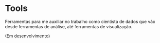 # Tools

Ferramentas para me auxiliar no trabalho como cientista de dados que vão desde ferramentas de análise, até ferramentas de visualização.

(Em desenvolvimento)
